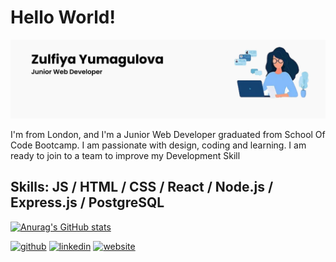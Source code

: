 <!-- ### Hi 👋 -->
# Hello World!
![](https://github.com/zulfiya-yumagulova/zulfiya-yumagulova/blob/main/banner.jpg)

I'm from London, and I'm  a Junior Web Developer graduated from School Of Code Bootcamp. I am passionate with design, coding and learning. I am ready to join to a team to improve  my Development Skill

## Skills:   JS / HTML / CSS / React / Node.js / Express.js / PostgreSQL 

[![Anurag's GitHub stats](https://github-readme-stats.vercel.app/api?username=zulfiya-yumagulova)](https://github.com/anuraghazra/github-readme-stats)


[<img src='https://cdn.jsdelivr.net/npm/simple-icons@3.0.1/icons/github.svg' alt='github' height='40'>](https://github.com/https://github.com/zulfiya-yumagulova)  [<img src='https://cdn.jsdelivr.net/npm/simple-icons@3.0.1/icons/linkedin.svg' alt='linkedin' height='40'>](https://www.linkedin.com/in/https://www.linkedin.com/in/zulfiya-yumagulova-7929ab1b8//)  [<img src='https://cdn.jsdelivr.net/npm/simple-icons@3.0.1/icons/icloud.svg' alt='website' height='40'>](https://6266a156646e5d0ae92e5e98--zulfiyaportfolio.netlify.app/)  




